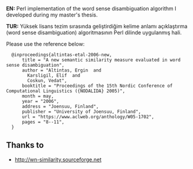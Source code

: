 **EN:** Perl implementation of the word sense disambiguation algorithm I developed during my master's thesis.

**TUR:** Yüksek lisans tezim sırasında geliştirdiğim kelime anlamı açıklaştırma (word sense disambiguation) algoritmasının Perl dilinde uygulanmış hali.

Please use the reference below:

```
  @inproceedings{altintas-etal-2006-new,
      title = "A new semantic similarity measure evaluated in word sense disambiguation",
      author = "Altintas, Ergin  and
        Karsligil, Elif  and
        Coskun, Vedat",
      booktitle = "Proceedings of the 15th Nordic Conference of Computational Linguistics ({NODALIDA} 2005)",
      month = may,
      year = "2006",
      address = "Joensuu, Finland",
      publisher = "University of Joensuu, Finland",
      url = "https://www.aclweb.org/anthology/W05-1702", 
      pages = "8--11",
  }
```

## Thanks to
* http://wn-similarity.sourceforge.net

